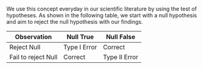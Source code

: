 We use this concept everyday in our scientific literature by using the test of hypotheses. As shown in the following table, we start with a null hypothesis and aim to reject the null hypothesis with our findings. 

| Observation | Null True |   Null False          |
|-------------|-----------   |------------------|
| Reject Null | Type I Error | Correct          |
| Fail to reject Null | Correct | Type II Error |